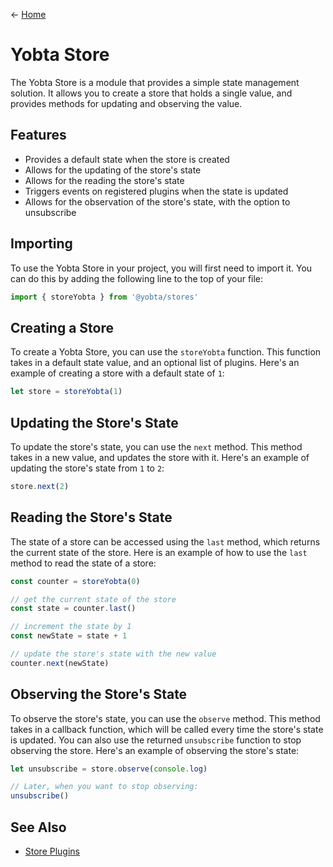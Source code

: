 &larr; [Home](../README.md)

# Yobta Store

The Yobta Store is a module that provides a simple state management solution. It allows you to create a store that holds a single value, and provides methods for updating and observing the value.

## Features

- Provides a default state when the store is created
- Allows for the updating of the store's state
- Allows for the reading the store's state
- Triggers events on registered plugins when the state is updated
- Allows for the observation of the store's state, with the option to unsubscribe

## Importing

To use the Yobta Store in your project, you will first need to import it. You can do this by adding the following line to the top of your file:

```ts
import { storeYobta } from '@yobta/stores'
```

## Creating a Store

To create a Yobta Store, you can use the `storeYobta` function. This function takes in a default state value, and an optional list of plugins. Here's an example of creating a store with a default state of `1`:

```ts
let store = storeYobta(1)
```

## Updating the Store's State

To update the store's state, you can use the `next` method. This method takes in a new value, and updates the store with it. Here's an example of updating the store's state from `1` to `2`:

```ts
store.next(2)
```

## Reading the Store's State

The state of a store can be accessed using the `last` method, which returns the current state of the store. Here is an example of how to use the `last` method to read the state of a store:

```ts
const counter = storeYobta(0)

// get the current state of the store
const state = counter.last()

// increment the state by 1
const newState = state + 1

// update the store's state with the new value
counter.next(newState)
```

## Observing the Store's State

To observe the store's state, you can use the `observe` method. This method takes in a callback function, which will be called every time the store's state is updated. You can also use the returned `unsubscribe` function to stop observing the store. Here's an example of observing the store's state:

```ts
let unsubscribe = store.observe(console.log)

// Later, when you want to stop observing:
unsubscribe()
```

## See Also

- [Store Plugins](./store-pligins.md)
